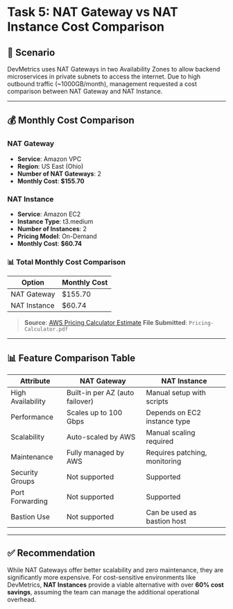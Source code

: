 # Task 5: NAT Gateway vs NAT Instance Cost Comparison

## 🧩 Scenario
DevMetrics uses NAT Gateways in two Availability Zones to allow backend microservices in private subnets to access the internet. Due to high outbound traffic (~1000GB/month), management requested a cost comparison between NAT Gateway and NAT Instance.

---

## 💰 Monthly Cost Comparison

### NAT Gateway
- **Service**: Amazon VPC
- **Region**: US East (Ohio)
- **Number of NAT Gateways**: 2
- **Monthly Cost**: **$155.70**

### NAT Instance
- **Service**: Amazon EC2
- **Instance Type**: t3.medium
- **Number of Instances**: 2
- **Pricing Model**: On-Demand
- **Monthly Cost**: **$60.74**

### 📊 Total Monthly Cost Comparison

| Option        | Monthly Cost |
|---------------|--------------|
| NAT Gateway   | $155.70      |
| NAT Instance  | $60.74       |

> **Source**: [AWS Pricing Calculator Estimate](https://calculator.aws)
> **File Submitted**: `Pricing-Calculator.pdf`

---

## 📊 Feature Comparison Table

| Attribute           | NAT Gateway                          | NAT Instance                          |
|---------------------|---------------------------------------|----------------------------------------|
| High Availability   | Built-in per AZ (auto failover)       | Manual setup with scripts              |
| Performance         | Scales up to 100 Gbps                 | Depends on EC2 instance type           |
| Scalability         | Auto-scaled by AWS                    | Manual scaling required                |
| Maintenance         | Fully managed by AWS                  | Requires patching, monitoring          |
| Security Groups     | Not supported                         | Supported                              |
| Port Forwarding     | Not supported                         | Supported                              |
| Bastion Use         | Not supported                         | Can be used as bastion host            |

---

## ✅ Recommendation
While NAT Gateways offer better scalability and zero maintenance, they are significantly more expensive. For cost-sensitive environments like DevMetrics, **NAT Instances** provide a viable alternative with over **60% cost savings**, assuming the team can manage the additional operational overhead.
